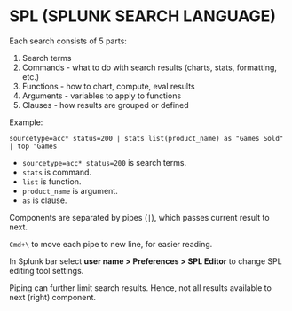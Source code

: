 # SPL (SPLUNK SEARCH LANGUAGE)

Each search consists of 5 parts:

1. Search terms
2. Commands - what to do with search results (charts, stats, formatting, etc.)
3. Functions - how to chart, compute, eval results
4. Arguments - variables to apply to functions
5. Clauses - how results are grouped or defined

Example:

`sourcetype=acc* status=200 | stats list(product_name) as "Games Sold" | top "Games`

* `sourcetype=acc* status=200` is search terms.
* `stats` is command.
* `list` is function.
* `product_name` is argument.
* `as` is clause.

Components are separated by pipes (`|`), which passes current result to next.

`Cmd+\` to move each pipe to new line, for easier reading.

In Splunk bar select **user name > Preferences > SPL Editor** to change SPL editing tool settings.

Piping can further limit search results. Hence, not all results available to next (right) component.
